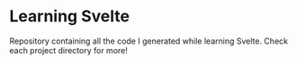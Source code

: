 # Learning Svelte

Repository containing all the code I generated while learning Svelte. Check each project directory for more!
